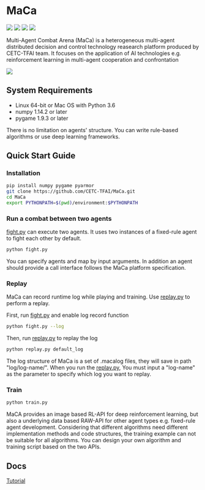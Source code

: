# MaCa
![](https://img.shields.io/badge/language-python-green.svg)
![](https://img.shields.io/badge/platform-linux-green.svg)
![](https://img.shields.io/badge/platform-mac-green.svg)
![](https://img.shields.io/badge/stability-experimental-green.svg)

Multi-Agent Combat Arena (MaCa) is a heterogeneous multi-agent distributed decision and control technology reasearch platform produced by CETC-TFAI team. It focuses on the application of AI technologies e.g. reinforcement learning in multi-agent cooperation and confrontation

![](https://leonfg.github.io/maca/resource/maca.gif)

## System Requirements
- Linux 64-bit or Mac OS with Python 3.6
- numpy 1.14.2 or later
- pygame 1.9.3 or later

There is no limitation on agents' structure. You can write rule-based algorithms or use deep learning frameworks.
## Quick Start Guide
### Installation
```bash
pip install numpy pygame pyarmor
git clone https://github.com/CETC-TFAI/MaCa.git
cd MaCa
export PYTHONPATH=$(pwd)/environment:$PYTHONPATH
```
### Run a combat between two agents
[fight.py](fight.py) can execute two agents. It uses two instances of a fixed-rule agent to fight each other by default.
```bash
python fight.py
```
You can specify agents and map by input arguments. In addition an agent should provide a call interface follows the MaCa platform specification.
### Replay
MaCa can record runtime log while playing and training. Use [replay.py](replay.py) to perform a replay.

First, run [fight.py](fight.py) and enable log record function
```bash
python fight.py --log
```
Then, run [replay.py](replay.py) to replay the log
```bash
python replay.py default_log
```
The log structure of MaCa is a set of .macalog files, they will save in path "log/log-name/".
When you run the [replay.py](replay.py), You must input a "log-name" as the parameter to specify which log you want to replay.
### Train
```bash
python train.py
```
MaCA provides an image based RL-API for deep reinforcement learning, but also a underlying data based RAW-API for other agent types e.g. fixed-rule agent development. Considering that different algorithms need different implementation methods and code structures, the training example can not be suitable for all algorithms. You can design your own algorithm and training script based on the two APIs.

## Docs
[Tutorial](/doc/tutorial.md)
